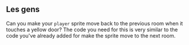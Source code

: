 ## Les gens

Can you make your `player` sprite move back to the previous room when it touches a yellow door? The code you need for this is very similar to the code you've already added for make the sprite move to the next room.
